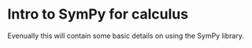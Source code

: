 # Intro to SymPy for calculus

Evenually this will contain some basic details on using the SymPy library.
